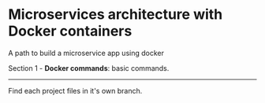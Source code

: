 # Microservices architecture with Docker containers
A path to build a microservice app using docker

Section 1 - **Docker commands**: basic commands.

---

Find each project files in it's own branch.
